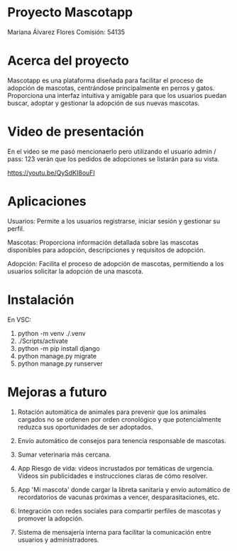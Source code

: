 # Proyecto Mascotapp

Mariana Álvarez Flores Comisión: 54135

# Acerca del proyecto

Mascotapp es una plataforma diseñada para facilitar el proceso de adopción de mascotas, centrándose principalmente en perros y gatos. Proporciona una interfaz intuitiva y amigable para que los usuarios puedan buscar, adoptar y gestionar la adopción de sus nuevas mascotas.

# Video de presentación

En el video se me pasó mencionaerlo pero utilizando el usuario admin / pass: 123 verán que los pedidos de adopciones se listarán para su vista.

https://youtu.be/QySdKI8ouFI 

# Aplicaciones

Usuarios: Permite a los usuarios registrarse, iniciar sesión y gestionar su perfil.

Mascotas: Proporciona información detallada sobre las mascotas disponibles para adopción, descripciones y requisitos de adopción.

Adopción: Facilita el proceso de adopción de mascotas, permitiendo a los usuarios solicitar la adopción de una mascota.

# Instalación

En VSC: 

1. python -m venv ./.venv
2. ./Scripts/activate
3. python -m pip install django
4. python manage.py migrate
5. python manage.py runserver

# Mejoras a futuro

1. Rotación automática de animales para prevenir que los animales cargados no se ordenen por orden cronológico y que potencialmente reduzca sus oportunidades de ser adoptados.

2. Envío automático de consejos para tenencia responsable de mascotas.

3. Sumar veterinaria más cercana.

4. App Riesgo de vida: videos incrustados por temáticas de urgencia. Videos sin publicidades e instrucciones claras de cómo resolver.

5. App 'Mi mascota' donde cargar la libreta sanitaria y envío automático de recordatorios de vacunas próximas a vencer, desparasitaciones, etc.

6. Integración con redes sociales para compartir perfiles de mascotas y promover la adopción.

7. Sistema de mensajería interna para facilitar la comunicación entre usuarios y administradores.